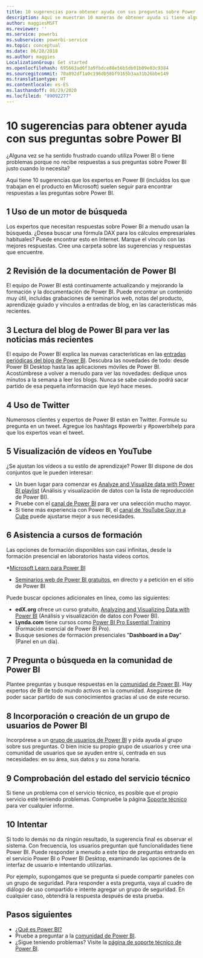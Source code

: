 ```yaml
---
title: 10 sugerencias para obtener ayuda con sus preguntas sobre Power BI
description: Aquí se muestran 10 maneras de obtener ayuda si tiene alguna pregunta acerca del funcionamiento de Power BI
author: maggiesMSFT
ms.reviewer: ''
ms.service: powerbi
ms.subservice: powerbi-service
ms.topic: conceptual
ms.date: 06/28/2018
ms.author: maggies
LocalizationGroup: Get started
ms.openlocfilehash: 695663ad6f3a9fbdce88e56b5db01b09e83c9384
ms.sourcegitcommit: 70a892df1a0c196db58bf9165b3aa31b26bbe149
ms.translationtype: HT
ms.contentlocale: es-ES
ms.lasthandoff: 08/29/2020
ms.locfileid: "89092277"
---
```

# <a name="10-tips-for-getting-help-with-your-power-bi-questions"></a>10 sugerencias para obtener ayuda con sus preguntas sobre Power BI
¿Alguna vez se ha sentido frustrado cuando utiliza Power BI o tiene problemas porque no recibe respuestas a sus preguntas sobre Power BI justo cuando lo necesita? 

Aquí tiene 10 sugerencias que los expertos en Power BI (incluidos los que trabajan en el producto en Microsoft) suelen seguir para encontrar respuestas a las preguntas sobre Power BI.

## <a name="1-use-a-search-engine"></a>1 Uso de un motor de búsqueda
Los expertos que necesitan respuestas sobre Power BI a menudo usan la búsqueda. ¿Desea buscar una fórmula DAX para los cálculos empresariales habituales? Puede encontrar esto en Internet. Marque el vínculo con las mejores respuestas. Cree una carpeta sobre las sugerencias y respuestas que encuentre.


## <a name="2-check-the-power-bi-documentation"></a>2 Revisión de la documentación de Power BI
El equipo de Power BI está continuamente actualizando y mejorando la formación y la documentación de Power BI. Puede encontrar un contenido muy útil, incluidas grabaciones de seminarios web, notas del producto, aprendizaje guiado y vínculos a entradas de blog, en las características más recientes.

## <a name="3-read-the-power-bi-blog-for-the-latest-news"></a>3 Lectura del blog de Power BI para ver las noticias más recientes
El equipo de Power BI explica las nuevas características en las [entradas periódicas del blog de Power BI](https://powerbi.microsoft.com/blog/). Descubra las novedades de todo: desde Power BI Desktop hasta las aplicaciones móviles de Power BI. Acostúmbrese a volver a menudo para ver las novedades: dedique unos minutos a la semana a leer los blogs. Nunca se sabe cuándo podrá sacar partido de esa pequeña información que leyó hace meses.

## <a name="4-try-twitter"></a>4 Uso de Twitter
Numerosos clientes y expertos de Power BI están en Twitter. Formule su pregunta en un tweet. Agregue los hashtags #powerbi y #powerbihelp para que los expertos vean el tweet.

## <a name="5-watch-videos-on-youtube"></a>5 Visualización de vídeos en YouTube
¿Se ajustan los vídeos a su estilo de aprendizaje? Power BI dispone de dos conjuntos que le pueden interesar:

* Un buen lugar para comenzar es [Analyze and Visualize data with Power BI playlist](https://www.youtube.com/playlist?list=PL1N57mwBHtN0JFoKSR0n-tBkUJHeMP2cP) (Análisis y visualización de datos con la lista de reproducción de Power BI).
* Pruebe con el [canal de Power BI](https://www.youtube.com/user/mspowerbi/videos) para ver una selección mucho mayor.
* Si tiene más experiencia con Power BI, el [canal de YouTube Guy in a Cube](https://www.youtube.com/channel/UCFp1vaKzpfvoGai0vE5VJ0w) puede ajustarse mejor a sus necesidades.

## <a name="6-attend-training"></a>6 Asistencia a cursos de formación
Las opciones de formación disponibles son casi infinitas, desde la formación presencial en laboratorios hasta vídeos cortos.

*[Microsoft Learn para Power BI](https://docs.microsoft.com/learn/powerplatform/power-bi?WT.mc_id=powerbi_landingpage-docs-link)
* [Seminarios web de Power BI gratuitos](webinars.md), en directo y a petición en el sitio de Power BI

Puede buscar opciones adicionales en línea, como las siguientes:

* **edX.org** ofrece un curso gratuito, [Analyzing and Visualizing Data with Power BI](https://www.edx.org/course/analyzing-visualizing-data-power-bi-microsoft-dat207x-4) (Análisis y visualización de datos con Power BI).
* **Lynda.com** tiene cursos como [Power BI Pro Essential Training](https://www.lynda.com/Power-BI-tutorials/Power-BI-Pro-Essential-Training/485820-2.html) (Formación esencial de Power BI Pro).
* Busque sesiones de formación presenciales "**Dashboard in a Day**" (Panel en un día).

## <a name="7-ask-or-search-in-the-power-bi-community"></a>7 Pregunta o búsqueda en la comunidad de Power BI
Plantee preguntas y busque respuestas en la [comunidad de Power BI](https://community.powerbi.com). Hay expertos de BI de todo mundo activos en la comunidad. Asegúrese de poder sacar partido de sus conocimientos gracias al uso de este recurso.

## <a name="8-join-or-create-a-power-bi-user-group"></a>8 Incorporación o creación de un grupo de usuarios de Power BI
Incorpórese a un [grupo de usuarios de Power BI](https://community.powerbi.com/t5/Power-BI-User-Groups/ct-p/Groups) y pida ayuda al grupo sobre sus preguntas. O bien inicie su propio grupo de usuarios y cree una comunidad de usuarios que se ayuden entre sí, centrada en sus necesidades: en su área, sus datos y su zona horaria.

## <a name="9-check-the-service-status"></a>9 Comprobación del estado del servicio técnico
Si tiene un problema con el servicio técnico, es posible que el propio servicio esté teniendo problemas. Compruebe la página [Soporte técnico](https://powerbi.microsoft.com/support/) para ver cualquier informe.

## <a name="10-just-try-it"></a>10 Intentar
Si todo lo demás no da ningún resultado, la sugerencia final es observar el sistema. Con frecuencia, los usuarios preguntan qué funcionalidades tiene Power BI. Puede responder a menudo a este tipo de preguntas entrando en el servicio Power BI o Power BI Desktop, examinando las opciones de la interfaz de usuario e intentando utilizarlas.

Por ejemplo, supongamos que se pregunta si puede compartir paneles con un grupo de seguridad. Para responder a esta pregunta, vaya al cuadro de diálogo de uso compartido e intente agregar un grupo de seguridad. En cualquier caso, obtendrá la respuesta después de esta prueba.

## <a name="next-steps"></a>Pasos siguientes
* [¿Qué es Power BI?](power-bi-overview.md)
* Pruebe a preguntar a la [comunidad de Power BI](https://community.powerbi.com/).
* ¿Sigue teniendo problemas? Visite la [página de soporte técnico de Power BI](https://powerbi.microsoft.com/support/).
